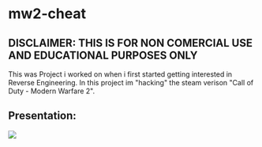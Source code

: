# mw2-cheat
## DISCLAIMER: THIS IS FOR NON COMERCIAL USE AND EDUCATIONAL PURPOSES ONLY

This was Project i worked on when i first started getting interested in Reverse Engineering.
In this project im "hacking" the steam verison "Call of Duty - Modern Warfare 2".

## Presentation:
![](https://github.com/nschumac/mw2-cheat/blob/main/resources/iw4mp_iERX9GOjVn.gif)
